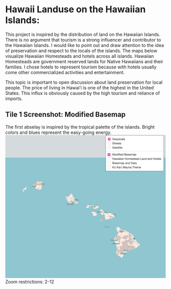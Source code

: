# Hawaii Landuse on the Hawaiian Islands:


This project is inspired by the distribution of land on the Hawaiian Islands. There is no argument that tourism is a strong influencer and contributor to the Hawaiian Islands. I would like to point out and draw attention to the idea of preservation and respect to the locals of the islands. The maps below visualize Hawaiian Homesteads and hotels across all islands. Hawaiian Homesteads are government reserved lands for Native Hawaiians and their families. I chose hotels to represent tourism because with hotels usually come other commercialized activities and entertainment.

This topic is important to open discussion about land preservation for local people. The price of living in Hawai’i is one of the highest in the United States. This influx is obviously caused by the high tourism and reliance of imports.

## Tile 1 Screenshot: Modified Basemap
The first abselay is inspired by the tropical palette of the islands. Bright colors and blues represent the easy-going energy.
<img src="images/map1.png" alt="baselayer 1">
Zoom restrictions: 2-12

